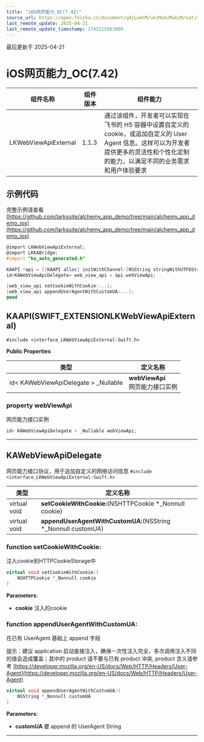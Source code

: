 ```yaml
---
title: "iOS网页能力_OC(7.42)"
source_url: https://open.feishu.cn/document/uAjLw4CM/ukzMukzMukzM/native-integration/open-scene-introduction/capability-components/web-capabilities/ios-webviewapiexternal_oc/ios-webviewapiexternal_oc_742
last_remote_update: 2025-04-21
last_remote_update_timestamp: 1745215563000
---
```

最后更新于 2025-04-21

# iOS网页能力_OC(7.42) 

|组件名称 | 组件版本 | 组件能力 |
| ---- | ------ | -------- |
| LKWebViewApiExternal | 1.1.3 | 通过该组件，开发者可以实现在飞书的 H5 容器中设置自定义的 cookie，或追加自定义的 User Agent 信息。这样可以为开发者提供更多的灵活性和个性化定制的能力，以满足不同的业务需求和用户体验要求 |

## 示例代码

完整示例请查看 [https://github.com/larksuite/alchemy_app_demo/tree/main/alchemy_app_demo_ios](https://github.com/larksuite/alchemy_app_demo/tree/main/alchemy_app_demo_ios)

```objectivec
@import LKWebViewApiExternal;
@import LKKABridge;
#import "ka_auto_generated.h"

KAAPI *api = [[KAAPI alloc] initWithChannel:[NSString stringWithUTF8String:getChannel()]];
id<KAWebViewApiDelegate> web_view_api = api.webViewApi;

[web_view_api setCookieWithCookie:...];
[web_view_api appendUserAgentWithCustomUA:...];
@end
```

## KAAPI(SWIFT_EXTENSIONLKWebViewApiExternal)

`#include <interface_LKWebViewApiExternal-Swift.h>`

**Public Properties**

|       类型      | 定义名称        |
| -------------- | -------------- |
| id< KAWebViewApiDelegate > _Nullable | **webViewApi** <br>网页能力接口实例  |

### **property webViewApi**

网页能力接口实例 
```cpp
id< KAWebViewApiDelegate > _Nullable webViewApi;
```

-------------------------------

## KAWebViewApiDelegate

网页能力接口协议，用于追加自定义的网络访问信息 
`#include <interface_LKWebViewApiExternal-Swift.h>`

|        类型     | 定义名称           |
| -------------- | -------------- |
| virtual void | **setCookieWithCookie:**(NSHTTPCookie *_Nonnull cookie) |
| virtual void | **appendUserAgentWithCustomUA:**(NSString *_Nonnull customUA) |

### **function setCookieWithCookie:**

注入cookie到HTTPCookieStorage中 

```cpp
virtual void setCookieWithCookie:(
    NSHTTPCookie *_Nonnull cookie
)
```

**Parameters**: 

* **cookie** 注入的cookie 

### **function appendUserAgentWithCustomUA:**

在已有 UserAgent 基础上 append 字段

提示：建议 application 启动直接注入，确保一次性注入完全，多次调用注入不同的值会造成覆盖；其中的 product 请不要与已有 product 冲突, product 含义请参考 [https://developer.mozilla.org/en-US/docs/Web/HTTP/Headers/User-Agent](https://developer.mozilla.org/en-US/docs/Web/HTTP/Headers/User-Agent)

```cpp
virtual void appendUserAgentWithCustomUA:(
    NSString *_Nonnull customUA
)
```

**Parameters**: 

* **customUA** 要 append 的 UserAgent String 

-------------------------------
